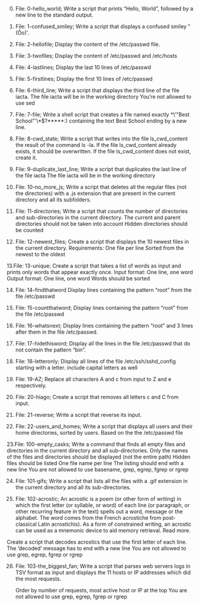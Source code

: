 0. File: 0-hello_world; Write a script that prints “Hello, World”, followed by a new line to the standard output.

1. File: 1-confused_smiley; Write a script that displays a confused smiley "(Ôo)'.
2. File: 2-hellofile; Display the content of the /etc/passwd file.
3. File: 3-twofiles; Display the content of /etc/passwd and /etc/hosts

4. File: 4-lastlines; Display the last 10 lines of /etc/passwd 

5. File: 5-firstlines; Display the first 10 lines of /etc/passwd

6. File: 6-third_line; Write a script that displays the third line of the file iacta.
The file iacta will be in the working directory
    You’re not allowed to use sed

7. File: 7-file; Write a shell script that creates a file named exactly \*\\'"Best School"\'\\*$\?\*\*\*\*\*:) containing the text Best School ending by a new line.

8. File: 8-cwd_state; Write a script that writes into the file ls_cwd_content the result of the command ls -la. If the file ls_cwd_content already exists, it should be overwritten. If the file ls_cwd_content does not exist, create it.

9. File: 9-duplicate_last_line; Write a script that duplicates the last line of the file iacta
    The file iacta will be in the working directory

10. File: 10-no_more_js; Write a script that deletes all the regular files (not the directories) with a .js extension that are present in the current directory and all its subfolders.

11. File: 11-directories; Write a script that counts the number of directories and sub-directories in the current directory.
    The current and parent directories should not be taken into account
    Hidden directories should be counted

12. File: 12-newest_files; Create a script that displays the 10 newest files in the current directory.
Requirements:
    One file per line
    Sorted from the newest to the oldest

13.File: 13-unique; Create a script that takes a list of words as input and prints only words that appear exactly once.
    Input format: One line, one word
    Output format: One line, one word
    Words should be sorted

14. File: 14-findthatword Display lines containing the pattern “root” from the file /etc/passwd

15. File: 15-countthatword; Display lines containing the pattern “root” from the file /etc/passwd

16. File: 16-whatsnext; Display lines containing the pattern “root” and 3 lines after them in the file /etc/passwd.

17. File: 17-hidethisword; Display all the lines in the file /etc/passwd that do not contain the pattern “bin”.

18. File: 18-letteronly; Display all lines of the file /etc/ssh/sshd_config starting with a letter.
    include capital letters as well

19. File: 19-AZ; Replace all characters A and c from input to Z and e respectively.

20. File: 20-hiago; Create a script that removes all letters c and C from input.

21. File: 21-reverse; Write a script that reverse its input.

22. File: 22-users_and_homes; Write a script that displays all users and their home directories, sorted by users.
    Based on the the /etc/passwd file

23.File: 100-empty_casks; Write a command that finds all empty files and directories in the current directory and all sub-directories.
    Only the names of the files and directories should be displayed (not the entire path)
    Hidden files should be listed
    One file name per line
    The listing should end with a new line
    You are not allowed to use basename, grep, egrep, fgrep or rgrep

24. File: 101-gifs; Write a script that lists all the files with a .gif extension in the current directory and all its sub-directories.

25. File: 102-acrostic; An acrostic is a poem (or other form of writing) in which the first letter (or syllable, or word) of each line (or paragraph, or other recurring feature in the text) spells out a word, message or the alphabet. The word comes from the French acrostiche from post-classical Latin acrostichis). As a form of constrained writing, an acrostic can be used as a mnemonic device to aid memory retrieval. Read more.

Create a script that decodes acrostics that use the first letter of each line.
    The ‘decoded’ message has to end with a new line
    You are not allowed to use grep, egrep, fgrep or rgrep

26. File: 103-the_biggest_fan; Write a script that parses web servers logs in TSV format as input and displays the 11 hosts or IP addresses which did the most requests.

    Order by number of requests, most active host or IP at the top
    You are not allowed to use grep, egrep, fgrep or rgrep
